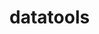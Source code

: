 

# datatools

<link href="./pagefind/pagefind-ui.css" rel="stylesheet">
<script src="./pagefind/pagefind-ui.js" type="text/javascript"></script>
<div id="search"></div>
<script>
const u = URL.parse(window.location.href);
const basePath = u.pathname.replace(/search.html$/g, '');

// Function to extract query parameters from the URL
function getQueryParam(name) {
  const urlParams = new URLSearchParams(window.location.search);
  return urlParams.get(name);
}

// Extract the query parameter
const searchQuery = getQueryParam('q');

window.addEventListener('DOMContentLoaded', (event) => {
    const searchUI = new PagefindUI({ 
            element: "#search",
            baseUrl: basePath
    });
    if (searchQuery) {
        searchUI.triggerSearch(searchQuery);
    }
});
</script>
